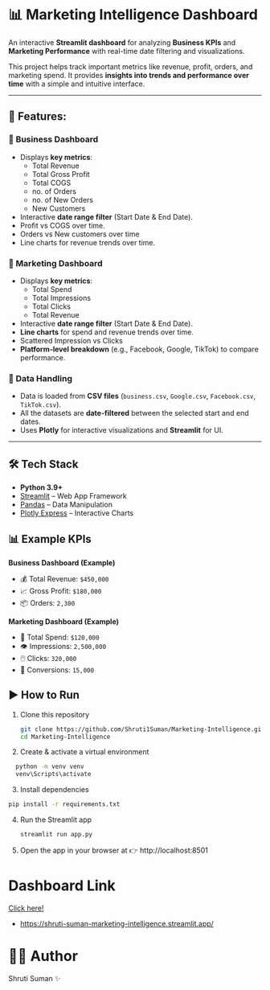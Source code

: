 # 📊 Marketing Intelligence Dashboard  

An interactive **Streamlit dashboard** for analyzing **Business KPIs** and **Marketing Performance** with real-time date filtering and visualizations.  

This project helps track important metrics like revenue, profit, orders, and marketing spend. It provides **insights into trends and performance over time** with a simple and intuitive interface.  

---

## 🚀 Features:

### 🔹 Business Dashboard
- Displays **key metrics**:
  - Total Revenue  
  - Total Gross Profit  
  - Total COGS  
  - no. of Orders  
  - no. of New Orders  
  - New Customers  
- Interactive **date range filter** (Start Date & End Date).
- Profit vs COGS over time.
- Orders vs New customers over time  
- Line charts for revenue trends over time.  

### 🔹 Marketing Dashboard
- Displays **key metrics**:
  - Total Spend  
  - Total Impressions  
  - Total Clicks  
  - Total Revenue
- Interactive **date range filter** (Start Date & End Date).  
- **Line charts** for spend and revenue trends over time.
- Scattered Impression vs Clicks 
- **Platform-level breakdown** (e.g., Facebook, Google, TikTok) to compare performance.  

### 🔹 Data Handling
- Data is loaded from **CSV files** (`business.csv`, `Google.csv`, `Facebook.csv`, `TikTok.csv`).  
- All the datasets are **date-filtered** between the selected start and end dates.  
- Uses **Plotly** for interactive visualizations and **Streamlit** for UI.  

---

## 🛠️ Tech Stack
- **Python 3.9+**  
- [Streamlit](https://streamlit.io/) – Web App Framework  
- [Pandas](https://pandas.pydata.org/) – Data Manipulation  
- [Plotly Express](https://plotly.com/python/plotly-express/) – Interactive Charts

## 📊 Example KPIs

**Business Dashboard (Example)**  
- 💰 Total Revenue: `$450,000`  
- 📈 Gross Profit: `$180,000`  
- 📦 Orders: `2,300`  

**Marketing Dashboard (Example)**  
- 💸 Total Spend: `$120,000`  
- 👁️ Impressions: `2,500,000`  
- 🖱️ Clicks: `320,000`  
- 🔄 Conversions: `15,000`

  
## ▶️ How to Run  

1. Clone this repository  
   ```bash
   git clone https://github.com/Shruti1Suman/Marketing-Intelligence.git
   cd Marketing-Intelligence
   ```
 2. Create & activate a virtual environment
  ```bash
    python -m venv venv
    venv\Scripts\activate    
```
  3. Install dependencies
```bash
pip install -r requirements.txt
```
4. Run the Streamlit app
   ``` bash
   streamlit run app.py

5. Open the app in your browser at
👉 http://localhost:8501


# Dashboard Link

[Click here!](https://shruti-suman-marketing-intelligence.streamlit.app/)

- https://shruti-suman-marketing-intelligence.streamlit.app/


# 👨‍💻 Author
Shruti Suman ✨
